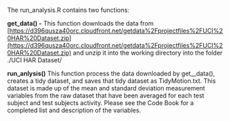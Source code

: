 

The run_analysis.R contains two functions:

**get_data() -** This function downloads the data from [https://d396qusza40orc.cloudfront.net/getdata%2Fprojectfiles%2FUCI%20HAR%20Dataset.zip](https://d396qusza40orc.cloudfront.net/getdata%2Fprojectfiles%2FUCI%20HAR%20Dataset.zip) and unzip it into the working directory into the folder ./UCI HAR Dataset/  

**run_anlysis()** This function process the data downloaded by get__data(), creates a tidy dataset, and saves that tidy dataset as TidyMotion.txt.  This dataset is made up of the mean and standard deviation measurement variables  from the raw dataset that have been averaged for each test subject and test subjects activity. Please see the Code Book for a completed list and description of the variables. 



   



